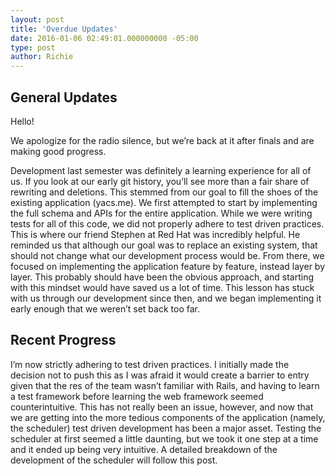 ```yaml
---
layout: post
title: 'Overdue Updates'
date: 2016-01-06 02:49:01.000000000 -05:00
type: post
author: Richie
---
```

## General Updates

Hello!

We apologize for the radio silence, but we’re back at it after finals and are making good progress.

Development last semester was definitely a learning experience for all of us. If you look at our early git history, you’ll see more than a fair share of rewriting and deletions. This stemmed from our goal to fill the shoes of the existing application (yacs.me). We first attempted to start by implementing the full schema and APIs for the entire application. While we were writing tests for all of this code, we did not properly adhere to test driven practices. This is where our friend Stephen at Red Hat was incredibly helpful. He reminded us that although our goal was to replace an existing system, that should not change what our development process would be. From there, we focused on implementing the application feature by feature, instead layer by layer. This probably should have been the obvious approach, and starting with this mindset would have saved us a lot of time. This lesson has stuck with us through our development since then, and we began implementing it early enough that we weren’t set back too far.

## Recent Progress

I’m now strictly adhering to test driven practices. I initially made the decision not to push this as I was afraid it would create a barrier to entry given that the res of the team wasn’t familiar with Rails, and having to learn a test framework before learning the web framework seemed counterintuitive. This has not really been an issue, however, and now that we are getting into the more tedious components of the application (namely, the scheduler) test driven development has been a major asset. Testing the scheduler at first seemed a little daunting, but we took it one step at a time and it ended up being very intuitive. A detailed breakdown of the development of the scheduler will follow this post.

